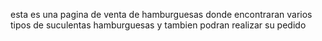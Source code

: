 esta es una pagina de venta de hamburguesas donde encontraran varios tipos de suculentas hamburguesas y tambien podran realizar su pedido 
